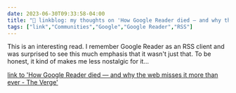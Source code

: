 ---date: 2023-06-30T09:33:58-04:00title: "🔗 linkblog: my thoughts on 'How Google Reader died — and why the web misses it more than ever - The Verge'"tags: ["link","Communities","Google","Google Reader","RSS"]---This is an interesting read. I remember Google Reader as an RSS client and was surprised to see this much emphasis that it wasn't just that. To be honest, it kind of makes me less nostalgic for it...   [link to 'How Google Reader died — and why the web misses it more than ever - The Verge'](https://www.theverge.com/23778253/google-reader-death-2013-rss-social)